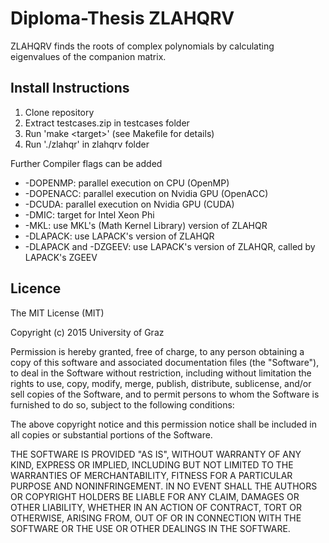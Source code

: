 # Diploma-Thesis ZLAHQRV
ZLAHQRV finds the roots of complex polynomials by calculating eigenvalues of the companion matrix.

## Install Instructions
1. Clone repository
2. Extract testcases.zip in testcases folder
3. Run 'make &lt;target&gt;'  (see Makefile for details)
4. Run './zlahqr' in zlahqrv folder

Further Compiler flags can be added
* -DOPENMP: parallel execution on CPU (OpenMP)
* -DOPENACC: parallel execution on Nvidia GPU (OpenACC)
* -DCUDA: parallel execution on Nvidia GPU (CUDA)
* -DMIC: target for Intel Xeon Phi
* -MKL: use MKL's (Math Kernel Library) version of ZLAHQR
* -DLAPACK: use LAPACK's version of ZLAHQR
* -DLAPACK and -DZGEEV: use LAPACK's version of ZLAHQR, called by LAPACK's ZGEEV

## Licence

The MIT License (MIT)

Copyright (c) 2015 University of Graz

Permission is hereby granted, free of charge, to any person obtaining a copy
of this software and associated documentation files (the "Software"), to deal
in the Software without restriction, including without limitation the rights
to use, copy, modify, merge, publish, distribute, sublicense, and/or sell
copies of the Software, and to permit persons to whom the Software is
furnished to do so, subject to the following conditions:

The above copyright notice and this permission notice shall be included in
all copies or substantial portions of the Software.

THE SOFTWARE IS PROVIDED "AS IS", WITHOUT WARRANTY OF ANY KIND, EXPRESS OR
IMPLIED, INCLUDING BUT NOT LIMITED TO THE WARRANTIES OF MERCHANTABILITY,
FITNESS FOR A PARTICULAR PURPOSE AND NONINFRINGEMENT. IN NO EVENT SHALL THE
AUTHORS OR COPYRIGHT HOLDERS BE LIABLE FOR ANY CLAIM, DAMAGES OR OTHER
LIABILITY, WHETHER IN AN ACTION OF CONTRACT, TORT OR OTHERWISE, ARISING FROM,
OUT OF OR IN CONNECTION WITH THE SOFTWARE OR THE USE OR OTHER DEALINGS IN
THE SOFTWARE.
